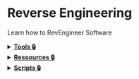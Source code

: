 # Reverse Engineering
Learn how to RevEngineer Software

<details>
 
<summary>
<b><u>Tools 🔒</u></b>
</summary>
<br>
I developed a little starter script to enhance the UbuntuExperience. 

- 🔐  [EnablePrivacy](https://github.com/B4SH-M4ST3R/Ubuntu/blob/master/StarterScripts/enablePrivacy.sh): Enable Privacy in Ubuntu & replace snap with flatpak 
- 🔎  [MostUsedSoftwareInstaller](https://github.com/B4SH-M4ST3R/Ubuntu/blob/master/StarterScripts/installSoftware.sh): Install the most used software packages (Flatpak & Snap required!)

</details>

<details>
 
<summary>
<b><u>Ressources 🔒</u></b>
</summary>
<br>
I developed a little starter script to enhance the UbuntuExperience. 

- 🔐  [EnablePrivacy](https://github.com/B4SH-M4ST3R/Ubuntu/blob/master/StarterScripts/enablePrivacy.sh): Enable Privacy in Ubuntu & replace snap with flatpak 
- 🔎  [MostUsedSoftwareInstaller](https://github.com/B4SH-M4ST3R/Ubuntu/blob/master/StarterScripts/installSoftware.sh): Install the most used software packages (Flatpak & Snap required!)

</details>


<details>
<summary>
<b><u>Scripts 🔒</u></b>
</summary>
<br>
I developed a little starter script to enhance the UbuntuExperience. 

- 🔐  [EnablePrivacy](https://github.com/B4SH-M4ST3R/Ubuntu/blob/master/StarterScripts/enablePrivacy.sh): Enable Privacy in Ubuntu & replace snap with flatpak 
- 🔎  [MostUsedSoftwareInstaller](https://github.com/B4SH-M4ST3R/Ubuntu/blob/master/StarterScripts/installSoftware.sh): Install the most used software packages (Flatpak & Snap required!)

</details>